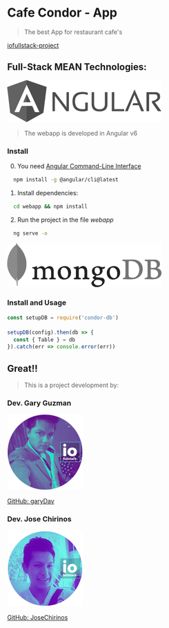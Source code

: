 # Cafe Condor - App
> The best App for restaurant cafe's

[iofullstack-project](http://www.iofullstack.com/)

## Full-Stack MEAN Technologies:
![angular](https://raw.githubusercontent.com/iofullstack/condor-cafe/master/docs/angular-black.png)

> The webapp is developed in Angular v6
### Install

0. You need [Angular Command-Line Interface](https://cli.angular.io/)
```sh
  npm install -g @angular/cli@latest
```

1. Install dependencies:
```sh
  cd webapp && npm install
```

2. Run the project in the file *webapp*
```sh
  ng serve -o
```


![MongoBD](https://raw.githubusercontent.com/iofullstack/condor-cafe/master/docs/mongodb-black.png)

### Install and Usage

```javascript
const setupDB = require('condor-db')

setupDB(config).then(db => {
  const { Table } = db
}).catch(err => console.error(err))
```

## Great!!
> This is a project development by:

### Dev. Gary Guzman
![Gary Guzman](https://raw.githubusercontent.com/iofullstack/condor-cafe/master/docs/perfil-gary.png)

[GitHub: garyDav](https://github.com/garyDav)

### Dev. Jose Chirinos
![Jose Chirinos](https://raw.githubusercontent.com/iofullstack/condor-cafe/master/docs/perfil-jose.png)

[GitHub: JoseChirinos](https://github.com/JoseChirinos)

